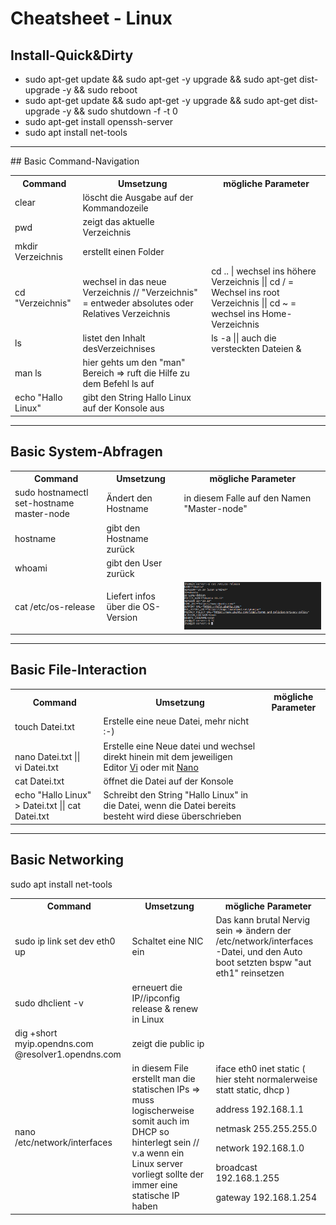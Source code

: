 # Cheatsheet - Linux

## Install-Quick&Dirty
* sudo apt-get update && sudo apt-get -y upgrade && sudo apt-get dist-upgrade -y && sudo reboot
* sudo apt-get update && sudo apt-get -y upgrade && sudo apt-get dist-upgrade -y && sudo shutdown -f -t 0
* sudo apt-get install openssh-server
* sudo apt install net-tools

<hr>
## Basic Command-Navigation

<table style="width:100%">
  <tr>
    <th>Command</th>
    <th>Umsetzung</th>
    <th> mögliche Parameter</th>
  </tr>
  <tr>
    <td>clear</td>
    <td>löscht die Ausgabe auf der Kommandozeile</td>
    <td><br>
  </td>
  <tr>
    <td>pwd</td>
    <td>zeigt das aktuelle Verzeichnis</td>
    <td><br>
  </td>
  <tr>
    <td>mkdir Verzeichnis</td>
    <td>erstellt einen Folder</td>
    <td><br>
  </td>
  <tr>
    <td>cd "Verzeichnis"</td>
    <td>wechsel in das neue Verzeichnis // "Verzeichnis" = entweder absolutes oder Relatives Verzeichnis</td>
    <td>cd .. | wechsel ins höhere Verzeichnis || cd / = Wechsel ins root Verzeichnis || cd ~ = wechsel ins Home-Verzeichnis</td>
  </tr>
   <tr>
    <td>ls</td>
    <td>listet den Inhalt desVerzeichnises</td>
    <td>ls -a || auch die versteckten Dateien & </td>
  </tr>
  <tr>
    <td>man ls</td>
    <td>hier gehts um den "man" Bereich => ruft die Hilfe zu dem Befehl ls auf</td>
    <td></td>
  </tr>
  <tr>
    <td>echo "Hallo Linux"</td>
    <td>gibt den String Hallo Linux auf der Konsole aus</td>
    <td></td>
  </tr> 
  
</table>

<hr>

## Basic System-Abfragen

<table style="width:100%">
  <tr>
    <th>Command</th>
    <th>Umsetzung</th>
    <th> mögliche Parameter</th>
  </tr>
  <tr>
    <td>sudo hostnamectl set-hostname master-node</td>
    <td>Ändert den Hostname</td>
    <td>in diesem Falle auf den Namen "Master-node" </td>
  </tr>
  <tr>
    <td>hostname</td>
    <td>gibt den Hostname zurück</td>
    <td></td>
  </tr>
  <tr>
    <td>whoami</td>
    <td>gibt den User zurück</td>
    <td></td>
  </tr>
  <tr>
    <td>cat /etc/os-release</td>
    <td>Liefert infos über die OS-Version</td>
    <td><img src="./imgs/2020-04-11-08-37-07.png"></td>
  </tr> 
  
</table>





<hr>

## Basic File-Interaction

<table style="width:100%">
  <tr>
    <th>Command</th>
    <th>Umsetzung</th>
    <th> mögliche Parameter</th>
  </tr>
  <tr>
    <td>touch Datei.txt </td>
    <td>Erstelle eine neue Datei, mehr nicht :-)</td>
    <td></td>
  <tr>
    <td><br> nano Datei.txt ||<br> vi Datei.txt</td>
    <td>Erstelle eine Neue datei und wechsel direkt hinein mit dem jeweiligen Editor <a href="./Editoren/vi.md" >Vi</a> oder mit <a href="./Editoren/nano.md" >Nano</a></td>
    <td></td>
  <tr>
    <td>cat Datei.txt</td>
    <td>öffnet die Datei auf der Konsole</td>
    <td></td>
  </tr>
  
   <tr>
    <td>echo "Hallo Linux" > Datei.txt || cat Datei.txt</td>
    <td>Schreibt den String "Hallo Linux" in die Datei, wenn die Datei bereits besteht wird diese überschrieben</td>
    <td></td>
  </tr>
</table>

---
## Basic Networking
sudo apt install net-tools


<table style="width:100%">
  <tr>
    <th>Command</th>
    <th>Umsetzung</th>
    <th> mögliche Parameter</th>
  </tr>
  <tr>
    <td>sudo ip link set dev eth0 up </td>
    <td>Schaltet eine NIC ein</td>
    <td>Das kann brutal Nervig sein => ändern der /etc/network/interfaces -Datei, und den Auto boot setzten  bspw "aut eth1" reinsetzen</td>
  </tr>
   <tr>
    <td>sudo dhclient -v</td>
    <td>erneuert die IP//ipconfig release & renew in Linux</td>
    <td></td>
  </tr>
  <tr>
    <td>dig +short myip.opendns.com @resolver1.opendns.com</td>
    <td>zeigt die public ip</td>
    <td></td>
  </tr>  
  <tr>
    <td>nano /etc/network/interfaces</td>
    <td>in diesem File erstellt man die statischen IPs => muss logischerweise somit auch im DHCP so hinterlegt sein // v.a wenn ein Linux server vorliegt sollte der immer eine statische IP haben</td>
    <td>iface eth0 inet static ( hier steht normalerweise statt static, dhcp )<br> 
    
  
  address 192.168.1.1 <br>

netmask 255.255.255.0<br>

network 192.168.1.0<br>

broadcast 192.168.1.255<br>

gateway 192.168.1.254</td>
  </tr>  
<table>

